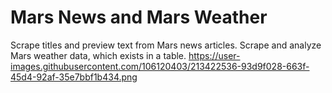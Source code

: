 # Mars News and Mars Weather
Scrape titles and preview text from Mars news articles. Scrape and analyze Mars weather data, which exists in a table.
https://user-images.githubusercontent.com/106120403/213422536-93d9f028-663f-45d4-92af-35e7bbf1b434.png
